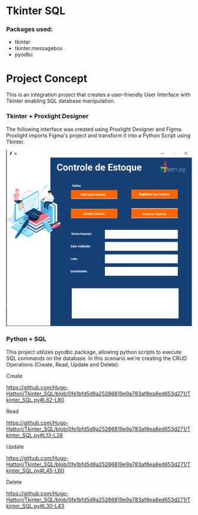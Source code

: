 # Tkinter SQL


### Packages used:
+ tkinter
+ tkinter.messagebox
+ pyodbc

# Project Concept
<p>This is an integration project that creates a user-friendly User Interface with Tkinter
enabling SQL database manipulation.</p>

### Tkinter + Proxlight Designer
<p>The following interface was created using Proxlight Designer and Figma. Proxlight imports Figma's
project and transform it into a Python Script using Tkinter.</p>

![img.png](img.png)

### Python + SQL
<p>This project utilizes pyodbc package, allowing python scripts to execute SQL commands on the database.
In this scenario we're creating the CRUD Operations (Create, Read, Update and Delete).</p>

<p>Create</p>

https://github.com/Hugo-Hattori/Tkinter_SQL/blob/0fe1bfd5d9a25286819e9a783af8ea8ed653d271/Tkinter_SQL.py#L62-L80

<p>Read</p>

https://github.com/Hugo-Hattori/Tkinter_SQL/blob/0fe1bfd5d9a25286819e9a783af8ea8ed653d271/Tkinter_SQL.py#L13-L28

<p>Update</p>

https://github.com/Hugo-Hattori/Tkinter_SQL/blob/0fe1bfd5d9a25286819e9a783af8ea8ed653d271/Tkinter_SQL.py#L45-L60

<p>Delete</p>

https://github.com/Hugo-Hattori/Tkinter_SQL/blob/0fe1bfd5d9a25286819e9a783af8ea8ed653d271/Tkinter_SQL.py#L30-L43
